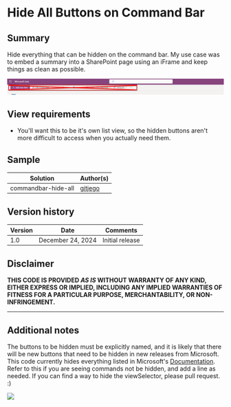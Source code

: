 # Hide All Buttons on Command Bar

## Summary
Hide everything that can be hidden on the command bar. My use case was to embed a summary into a SharePoint page using an iFrame and keep things as clean as possible. 

![screenshot of the sample](./assets/screenshot.png)

## View requirements
- You'll want this to be it's own list view, so the hidden buttons aren't more difficult to access when you actually need them. 

## Sample

Solution|Author(s)
--------|---------
commandbar-hide-all | [gitjego](https://github.com/gitjego) 

## Version history

Version|Date|Comments
-------|----|--------
1.0|December 24, 2024|Initial release

## Disclaimer
**THIS CODE IS PROVIDED *AS IS* WITHOUT WARRANTY OF ANY KIND, EITHER EXPRESS OR IMPLIED, INCLUDING ANY IMPLIED WARRANTIES OF FITNESS FOR A PARTICULAR PURPOSE, MERCHANTABILITY, OR NON-INFRINGEMENT.**

---

## Additional notes
The buttons to be hidden must be explicitly named, and it is likely that there will be new buttons that need to be hidden in new releases from Microsoft. This code currently hides everything listed in Microsoft's [Documentation](https://learn.microsoft.com/en-us/sharepoint/dev/declarative-customization/view-commandbar-formatting). Refer to this if you are seeing commands not be hidden, and add a line as needed. 
If you can find a way to hide the viewSelector, please pull request.  :)

<img src="https://pnptelemetry.azurewebsites.net/list-formatting/view-samples/commandbar-hide-all" />
